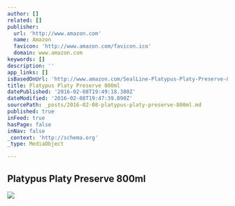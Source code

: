 ```yaml
---
author: []
related: []
publisher:
  url: 'http://www.amazon.com'
  name: Amazon
  favicon: 'http://www.amazon.com/favicon.ico'
  domain: www.amazon.com
keywords: []
description: ''
app_links: []
isBasedOnUrl: 'http://www.amazon.com/SealLine-Platypus-Platy-Preserve-800ml/dp/B001OGZ6EY'
title: Platypus Platy Preserve 800ml
datePublished: '2016-02-08T19:49:18.380Z'
dateModified: '2016-02-08T19:47:39.890Z'
sourcePath: _posts/2016-02-08-platypus-platy-preserve-800ml.md
published: true
inFeed: true
hasPage: false
inNav: false
_context: 'http://schema.org'
_type: MediaObject

---
```

<article style=""><h1>Platypus Platy Preserve 800ml</h1><img src="http://ecx.images-amazon.com/images/I/51uV2vWhdXL.jpg" /></article>